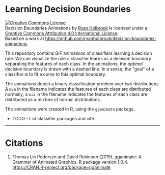 # Learning Decision Boundaries #

<a rel="license" href="http://creativecommons.org/licenses/by/4.0/"><img alt="Creative Commons License" style="border-width:0" src="https://i.creativecommons.org/l/by/4.0/88x31.png" /></a><br /><span xmlns:dct="http://purl.org/dc/terms/" href="http://purl.org/dc/dcmitype/MovingImage" property="dct:title" rel="dct:type">Decision Boundaries Animations</span> by <a xmlns:cc="http://creativecommons.org/ns#" href="https://twitter.com/ryanpholbrook" property="cc:attributionName" rel="cc:attributionURL">Ryan Holbrook</a> is licensed under a <a rel="license" href="http://creativecommons.org/licenses/by/4.0/">Creative Commons Attribution 4.0 International License</a>.<br />Based on a work at <a xmlns:dct="http://purl.org/dc/terms/" href="https://github.com/ryanholbrook/decision-boundaries-animations" rel="dct:source">https://github.com/ryanholbrook/decision-boundaries-animations</a>.

This repository contains GIF animations of classifiers learning a decision rule. We can visualize the rule a classifier learns as a decision boundary separating the features of each class. In the animations, the *optimal* decision boundary is drawn with a dashed line. In a sense, the "goal" of a classifier is to fit a curve to this optimal boundary.

The animations depict a binary classification problem over two distributions. A `mvn` in the filename indicates the features of each class are distributed normally; a `mix` in the filename indicates the features of each class are distributed as a mixture of normal distributions.

The animations were created in R, using the `gganimate` package.

* TODO - List classifier packages and cite.

----

# Citations #

1.  Thomas Lin Pedersen and David Robinson (2019). gganimate: A Grammar
    of Animated Graphics. R package version 1.0.4.
    https://CRAN.R-project.org/package=gganimate
